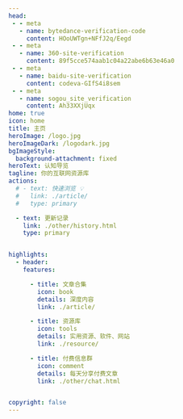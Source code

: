 ```yaml
---
head: 
 - - meta
   - name: bytedance-verification-code
     content: HOoUWTgn+NFfJ2q/Eegd
 - - meta
   - name: 360-site-verification
     content: 89f5cce574aab1c04a22abe6b63e46a0
 - - meta
   - name: baidu-site-verification
     content: codeva-GIfS4i8sem
 - - meta
   - name: sogou_site_verification
     content: Ah33XXjUqx
home: true
icon: home
title: 主页
heroImage: /logo.jpg
heroImageDark: /logodark.jpg
bgImageStyle:
  background-attachment: fixed
heroText: 认知导览
tagline: 你的互联网资源库
actions:
  # - text: 快速浏览 💡
  #   link: ./article/
  #   type: primary

  - text: 更新记录
    link: ./other/history.html
    type: primary


highlights:
  - header: 
    features: 

      - title: 文章合集
        icon: book
        details: 深度内容
        link: ./article/

      - title: 资源库
        icon: tools
        details: 实用资源、软件、网站
        link: ./resource/

      - title: 付费信息群
        icon: comment
        details: 每天分享付费文章
        link: ./other/chat.html


copyright: false
---
```




